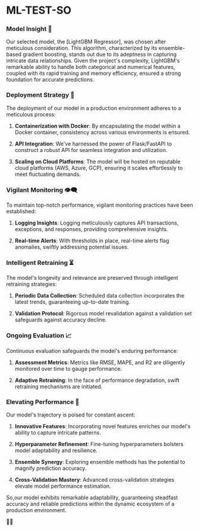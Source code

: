# ML-TEST-SO




### Model Insight 🧠

Our selected model, the [LightGBM Regressor], was chosen after meticulous consideration. This algorithm, characterized by its ensemble-based gradient boosting, stands out due to its adeptness in capturing intricate data relationships. Given the project's complexity, LightGBM's remarkable ability to handle both categorical and numerical features, coupled with its rapid training and memory efficiency, ensured a strong foundation for accurate predictions.

### Deployment Strategy 🚀

The deployment of our model in a production environment adheres to a meticulous process:

1. **Containerization with Docker**: By encapsulating the model within a Docker container, consistency across various environments is ensured.

2. **API Integration**: We've harnessed the power of Flask/FastAPI to construct a robust API for seamless integration and utilization.

3. **Scaling on Cloud Platforms**: The model will be hosted on reputable cloud platforms (AWS, Azure, GCP), ensuring it scales effortlessly to meet fluctuating demands.

### Vigilant Monitoring 👁️‍🗨️

To maintain top-notch performance, vigilant monitoring practices have been established:

1. **Logging Insights**: Logging meticulously captures API transactions, exceptions, and responses, providing comprehensive insights.

2. **Real-time Alerts**: With thresholds in place, real-time alerts flag anomalies, swiftly addressing potential issues.

### Intelligent Retraining ⏳

The model's longevity and relevance are preserved through intelligent retraining strategies:

1. **Periodic Data Collection**: Scheduled data collection incorporates the latest trends, guaranteeing up-to-date training.

2. **Validation Protocol**: Rigorous model revalidation against a validation set safeguards against accuracy decline.

### Ongoing Evaluation 📈

Continuous evaluation safeguards the model's enduring performance:

1. **Assessment Metrics**: Metrics like RMSE, MAPE, and R2 are diligently monitored over time to gauge performance.

2. **Adaptive Retraining**: In the face of performance degradation, swift retraining mechanisms are initiated.

### Elevating Performance 🚀

Our model's trajectory is poised for constant ascent:

1. **Innovative Features**: Incorporating novel features enriches our model's ability to capture intricate patterns.

2. **Hyperparameter Refinement**: Fine-tuning hyperparameters bolsters model adaptability and resilience.

3. **Ensemble Synergy**: Exploring ensemble methods has the potential to magnify prediction accuracy.

4. **Cross-Validation Mastery**: Advanced cross-validation strategies elevate model performance estimation.

So,our model exhibits remarkable adaptability, guaranteeing steadfast accuracy and reliable predictions within the dynamic ecosystem of a production environment.

🌟🚀
